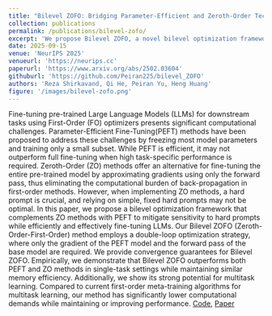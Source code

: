 ```yaml
---
title: "Bilevel ZOFO: Bridging Parameter-Efficient and Zeroth-Order Techniques for Efficient LLM Fine-Tuning and Meta-Training"
collection: publications
permalink: /publications/bilevel-zofo/
excerpt: 'We propose Bilevel ZOFO, a novel bilevel optimization framework that bridges parameter-efficient and zeroth-order optimization techniques for efficient large language model (LLM) fine-tuning and meta-training.'
date: 2025-09-15
venue: 'NeurIPS 2025'
venueurl: 'https://neurips.cc'
paperurl: 'https://www.arxiv.org/abs/2502.03604'
githuburl: 'https://github.com/Peiran225/bilevel_ZOFO'
authors: 'Reza Shirkavand, Qi He, Peiran Yu, Heng Huang'
figure: '/images/bilevel-zofo.png' 
---
```

Fine-tuning pre-trained Large Language Models (LLMs) for downstream tasks using First-Order (FO) optimizers presents significant computational challenges. Parameter-Efficient Fine-Tuning(PEFT) methods have been proposed to address these challenges by freezing most model parameters and training only a small subset. While PEFT is efficient, it may not outperform full fine-tuning when high task-specific performance is required. Zeroth-Order (ZO) methods offer an alternative for fine-tuning the entire pre-trained model by approximating gradients using only the forward pass, thus eliminating the computational burden of back-propagation in first-order methods. However, when implementing ZO methods, a hard prompt is crucial, and relying on simple, fixed hard prompts may not be optimal. In this paper, we propose a bilevel optimization framework that complements ZO methods with PEFT to mitigate sensitivity to hard prompts while efficiently and effectively fine-tuning LLMs. Our Bilevel ZOFO (Zeroth-Order-First-Order) method employs a double-loop optimization strategy, where only the gradient of the PEFT model and the forward pass of the base model are required. We provide convergence guarantees for Bilevel ZOFO. Empirically, we demonstrate that Bilevel ZOFO outperforms both PEFT and ZO methods in single-task settings while maintaining similar memory efficiency. Additionally, we show its strong potential for multitask learning. Compared to current first-order meta-training algorithms for multitask learning, our method has significantly lower computational demands while maintaining or improving performance.
[Code](https://github.com/Peiran225/bilevel_ZOFO), [Paper](https://www.arxiv.org/abs/2502.03604)

